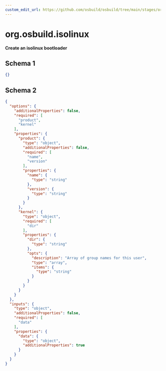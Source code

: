 ```yaml
---
custom_edit_url: https://github.com/osbuild/osbuild/tree/main/stages/org.osbuild.isolinux.meta.json
---
```

# org.osbuild.isolinux
<!--
[//]: # ( DO NOT MODIFY THIS FILE! )
[//]: # ( This content is generated by `scripts/pull_osbuild_modules.py` )
[//]: # ( Rather change the source of this: https://github.com/osbuild/osbuild/tree/main/stages/org.osbuild.isolinux.meta.json )
-->

**Create an isolinux bootloader**



## Schema 1

```json
{}
```

## Schema 2

```json
{
  "options": {
    "additionalProperties": false,
    "required": [
      "product",
      "kernel"
    ],
    "properties": {
      "product": {
        "type": "object",
        "additionalProperties": false,
        "required": [
          "name",
          "version"
        ],
        "properties": {
          "name": {
            "type": "string"
          },
          "version": {
            "type": "string"
          }
        }
      },
      "kernel": {
        "type": "object",
        "required": [
          "dir"
        ],
        "properties": {
          "dir": {
            "type": "string"
          },
          "opts": {
            "description": "Array of group names for this user",
            "type": "array",
            "items": {
              "type": "string"
            }
          }
        }
      }
    }
  },
  "inputs": {
    "type": "object",
    "additionalProperties": false,
    "required": [
      "data"
    ],
    "properties": {
      "data": {
        "type": "object",
        "additionalProperties": true
      }
    }
  }
}
```
